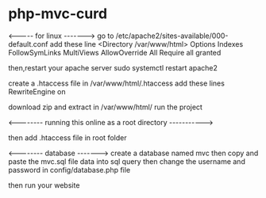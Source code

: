 # php-mvc-curd
<----- for linux ------->
go to /etc/apache2/sites-available/000-default.conf
add these line 
<Directory /var/www/html>
Options Indexes FollowSymLinks MultiViews
AllowOverride All
Require all granted
</Directory>

then,restart your apache server
sudo systemctl restart apache2

create a .htaccess file in 
/var/www/html/.htaccess
add these lines 
RewriteEngine on

download zip and extract in /var/www/html/
run the project 

<-------- running this online as a root directory ----------->

then add .htaccess file in root folder 


<-------- database ------->
create a database named mvc
then copy and paste the mvc.sql file data into sql query 
then change the username and password in config/database.php file


then run your website
